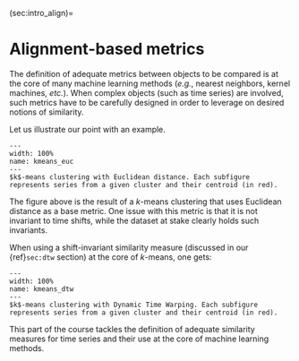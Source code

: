 (sec:intro_align)=
# Alignment-based metrics

The definition of adequate metrics between objects to be compared is at the
core of many machine learning methods (_e.g._, nearest neighbors, kernel
machines, _etc._).
When complex objects (such as time series) are involved, such metrics have to
be carefully designed
in order to leverage on desired notions of similarity.

Let us illustrate our point with an example.

```{figure} ../fig/kmeans.*
---
width: 100%
name: kmeans_euc
---
$k$-means clustering with Euclidean distance. Each subfigure
represents series from a given cluster and their centroid (in red).
```

The figure above is the result of a $k$-means clustering that uses Euclidean
distance as a base metric.
One issue with this metric is that it is not invariant to time shifts, while
the dataset at stake clearly holds such invariants.

When using a shift-invariant similarity measure (discussed in our
{ref}`sec:dtw` section) at the core of $k$-means, one gets:

```{figure} ../fig/kmeans_dtw.*
---
width: 100%
name: kmeans_dtw
---
$k$-means clustering with Dynamic Time Warping. Each subfigure
represents series from a given cluster and their centroid (in red).
```

This part of the course tackles the definition of adequate similarity
measures for time series and their use at the core of machine learning methods.
